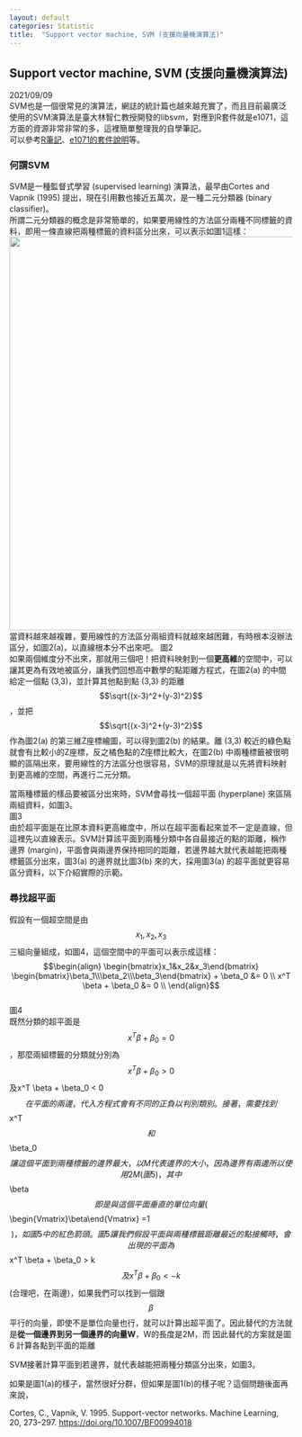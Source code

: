 ```yaml
---
layout: default
categories: Statistic
title:  "Support vector machine, SVM (支援向量機演算法)"
---  
```

## Support vector machine, SVM (支援向量機演算法)   
2021/09/09  
SVM也是一個很常見的演算法，網誌的統計篇也越來越充實了，而且目前最廣泛使用的SVM演算法是臺大林智仁教授開發的libsvm，對應到R套件就是e1071，這方面的資源非常非常的多，這裡簡單整理我的自學筆記。  
可以參考<a href="https://rpubs.com/skydome20/R-Note14-SVM-SVR" target="_blank">R筆記</a>、<a href="https://cran.r-project.org/web/packages/e1071/e1071.pdf" target="_blank">e1071的套件說明</a>等。  
  
### 何謂SVM  
SVM是一種監督式學習 (supervised learning) 演算法，最早由Cortes and Vapnik (1995) 提出，現在引用數也接近五萬次，是一種二元分類器 (binary classifier)。  
所謂二元分類器的概念是非常簡單的，如果要用線性的方法區分兩種不同標籤的資料，即用一條直線把兩種標籤的資料區分出來，可以表示如圖1這樣：   
<img src="https://lloydychuang.github.io/assets/RF1.jpg" width="700">   
當資料越來越複雜，要用線性的方法區分兩組資料就越來越困難，有時根本沒辦法區分，如圖2(a)，以直線根本分不出來吧。
圖2   
如果兩個維度分不出來，那就用三個吧！把資料映射到一個**更高維**的空間中，可以讓其更為有效地被區分，讓我們回想高中數學的點距離方程式，在圖2(a) 的中間給定一個點 (3,3)，並計算其他點到點 (3,3) 的距離$$\sqrt{(x-3)^2+(y-3)^2}$$，並把$$\sqrt{(x-3)^2+(y-3)^2}$$作為圖2(a) 的第三維Z座標繪圖，可以得到圖2(b) 的結果。離 (3,3) 較近的綠色點就會有比較小的Z座標，反之橘色點的Z座標比較大，在圖2(b) 中兩種標籤被很明顯的區隔出來，要用線性的方法區分也很容易，SVM的原理就是以先將資料映射到更高維的空間，再進行二元分類。  
  
當兩種標籤的樣品要被區分出來時，SVM會尋找一個超平面 (hyperplane) 來區隔兩組資料，如圖3。  
圖3  
由於超平面是在比原本資料更高維度中，所以在超平面看起來並不一定是直線，但這裡先以直線表示。SVM計算該平面到兩種分類中各自最接近的點的距離，稱作邊界 (margin)，平面會與兩邊界保持相同的距離，若邊界越大就代表越能把兩種標籤區分出來，圖3(a) 的邊界就比圖3(b) 來的大，採用圖3(a) 的超平面就更容易區分資料，以下介紹實際的示範。  
  
### 尋找超平面  
假設有一個超空間是由$$x_1, x_2, x_3$$三組向量組成，如圖4，這個空間中的平面可以表示成這樣：  
$$\begin{align}
\begin{bmatrix}x_1&x_2&x_3\end{bmatrix} 
\begin{bmatrix}\beta_1\\\beta_2\\\beta_3\end{bmatrix} + \beta_0 &= 0 \\
x^T \beta + \beta_0 &= 0 \\
\end{align}$$  
圖4  
既然分類的超平面是$$x^T \beta + \beta_0 = 0$$，那麼兩組標籤的分類就分別為$$x^T \beta + \beta_0 > 0$$及x^T \beta + \beta_0 < 0$$在平面的兩邊，代入方程式會有不同的正負以判別類別。  
接著，需要找到$$x^T$$和$$\beta_0$$讓這個平面到兩種標籤的邊界最大，以M代表邊界的大小，因為邊界有兩邊所以使用2M (圖5)，其中$$\beta$$即是與這個平面垂直的單位向量 ($$\begin{Vmatrix}\beta\end{Vmatrix} =1$$)，如圖5中的紅色箭頭。  
圖5  
讓我們假設平面與兩種標籤距離最近的點接觸時，會出現的平面為$$x^T \beta + \beta_0 > k$$及x^T \beta + \beta_0 < -k$$ (合理吧，在兩邊)，如果我們可以找到一個跟$$\beta$$平行的向量，即使不是單位向量也行，就可以計算出超平面了。因此替代的方法就是**從一個邊界到另一個邊界的向量W**，W的長度是2M，而
因此替代的方案就是圖6
計算各點到平面的距離


SVM接著計算平面到若邊界，就代表越能把兩種分類區分出來，如圖3。  
  
如果是圖1(a)的樣子，當然很好分群，但如果是圖1(b)的樣子呢？這個問題後面再來說，

Cortes, C., Vapnik, V. 1995. Support-vector networks. Machine Learning, 20, 273–297. <a href="https://doi.org/10.1007/BF00994018" target="_blank">https://doi.org/10.1007/BF00994018</a>
